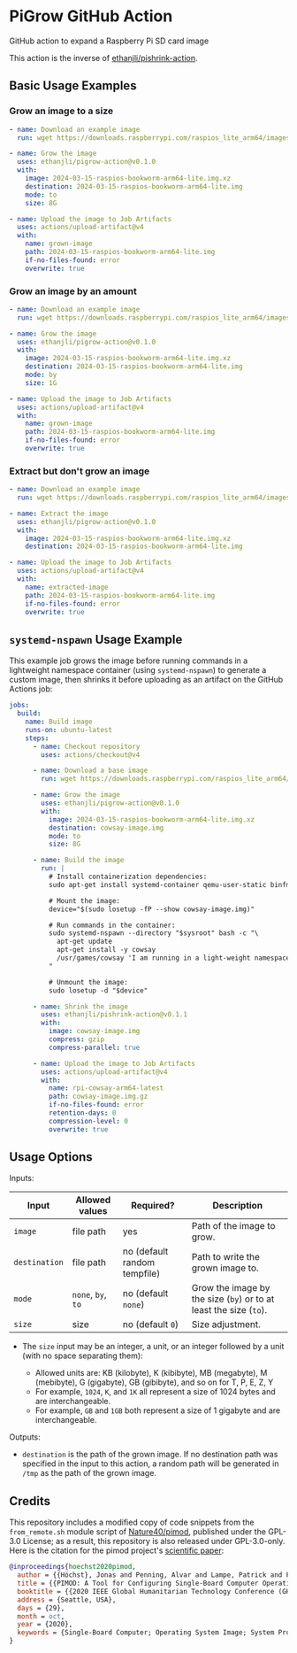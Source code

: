 # PiGrow GitHub Action

GitHub action to expand a Raspberry Pi SD card image

This action is the inverse of [ethanjli/pishrink-action](https://github.com/ethanjli/pishrink-action).

## Basic Usage Examples

### Grow an image to a size

```yaml
- name: Download an example image
  run: wget https://downloads.raspberrypi.com/raspios_lite_arm64/images/raspios_lite_arm64-2024-03-15/2024-03-15-raspios-bookworm-arm64-lite.img.xz

- name: Grow the image
  uses: ethanjli/pigrow-action@v0.1.0
  with:
    image: 2024-03-15-raspios-bookworm-arm64-lite.img.xz
    destination: 2024-03-15-raspios-bookworm-arm64-lite.img
    mode: to
    size: 8G

- name: Upload the image to Job Artifacts
  uses: actions/upload-artifact@v4
  with:
    name: grown-image
    path: 2024-03-15-raspios-bookworm-arm64-lite.img
    if-no-files-found: error
    overwrite: true
```

### Grow an image by an amount

```yaml
- name: Download an example image
  run: wget https://downloads.raspberrypi.com/raspios_lite_arm64/images/raspios_lite_arm64-2024-03-15/2024-03-15-raspios-bookworm-arm64-lite.img.xz

- name: Grow the image
  uses: ethanjli/pigrow-action@v0.1.0
  with:
    image: 2024-03-15-raspios-bookworm-arm64-lite.img.xz
    destination: 2024-03-15-raspios-bookworm-arm64-lite.img
    mode: by
    size: 1G

- name: Upload the image to Job Artifacts
  uses: actions/upload-artifact@v4
  with:
    name: grown-image
    path: 2024-03-15-raspios-bookworm-arm64-lite.img
    if-no-files-found: error
    overwrite: true
```

### Extract but don't grow an image

```yaml
- name: Download an example image
  run: wget https://downloads.raspberrypi.com/raspios_lite_arm64/images/raspios_lite_arm64-2024-03-15/2024-03-15-raspios-bookworm-arm64-lite.img.xz

- name: Extract the image
  uses: ethanjli/pigrow-action@v0.1.0
  with:
    image: 2024-03-15-raspios-bookworm-arm64-lite.img.xz
    destination: 2024-03-15-raspios-bookworm-arm64-lite.img

- name: Upload the image to Job Artifacts
  uses: actions/upload-artifact@v4
  with:
    name: extracted-image
    path: 2024-03-15-raspios-bookworm-arm64-lite.img
    if-no-files-found: error
    overwrite: true
```

## `systemd-nspawn` Usage Example

This example job grows the image before running commands in a lightweight namespace container
(using `systemd-nspawn`) to generate a custom image, then shrinks it before uploading as an artifact
on the GitHub Actions job:

```yaml
jobs:
  build:
    name: Build image
    runs-on: ubuntu-latest
    steps:
      - name: Checkout repository
        uses: actions/checkout@v4

      - name: Download a base image
        run: wget https://downloads.raspberrypi.com/raspios_lite_arm64/images/raspios_lite_arm64-2024-03-15/2024-03-15-raspios-bookworm-arm64-lite.img.xz

      - name: Grow the image
        uses: ethanjli/pigrow-action@v0.1.0
        with:
          image: 2024-03-15-raspios-bookworm-arm64-lite.img.xz
          destination: cowsay-image.img
          mode: to
          size: 8G

      - name: Build the image
        run: |
          # Install containerization dependencies:
          sudo apt-get install systemd-container qemu-user-static binfmt-support

          # Mount the image:
          device="$(sudo losetup -fP --show cowsay-image.img)"

          # Run commands in the container:
          sudo systemd-nspawn --directory "$sysroot" bash -c "\
            apt-get update
            apt-get install -y cowsay
            /usr/games/cowsay 'I am running in a light-weight namespace container!'
          "

          # Unmount the image:
          sudo losetup -d "$device"

      - name: Shrink the image
        uses: ethanjli/pishrink-action@v0.1.1
        with:
          image: cowsay-image.img
          compress: gzip
          compress-parallel: true

      - name: Upload the image to Job Artifacts
        uses: actions/upload-artifact@v4
        with:
          name: rpi-cowsay-arm64-latest
          path: cowsay-image.img.gz
          if-no-files-found: error
          retention-days: 0
          compression-level: 0
          overwrite: true
```

## Usage Options

Inputs:

| Input         | Allowed values     | Required?                    | Description                                                       |
|---------------|--------------------|------------------------------|-------------------------------------------------------------------|
| `image`       | file path          | yes                          | Path of the image to grow.                                        |
| `destination` | file path          | no (default random tempfile) | Path to write the grown image to.                                 |
| `mode`        | `none`, `by`, `to` | no (default `none`)          | Grow the image by the size (`by`) or to at least the size (`to`). |
| `size`        | size               | no (default `0`)             | Size adjustment.                                                  |

- The `size` input may be an integer, a unit, or an integer followed by a unit (with no space separating them):

  - Allowed units are: KB (kilobyte), K (kibibyte), MB (megabyte), M (mebibyte), G (gigabyte), GB (gibibyte), and so on for T, P, E, Z, Y
  - For example, `1024`, `K`, and `1K` all represent a size of 1024 bytes and are interchangeable.
  - For example, `GB` and `1GB` both represent a size of 1 gigabyte and are interchangeable.

Outputs:

- `destination` is the path of the grown image. If no destination path was specified in the input
  to this action, a random path will be generated in `/tmp` as the path of the grown image.

## Credits

This repository includes a modified copy of code snippets from the `from_remote.sh` module script of
[Nature40/pimod](https://github.com/Nature40/pimod), published under the GPL-3.0 License; as a
result, this repository is also released under GPL-3.0-only. Here is the citation for the pimod
project's [scientific paper](https://jonashoechst.de/assets/papers/hoechst2020pimod.pdf):

```bibtex
@inproceedings{hoechst2020pimod,
  author = {{Höchst}, Jonas and Penning, Alvar and Lampe, Patrick and Freisleben, Bernd},
  title = {{PIMOD: A Tool for Configuring Single-Board Computer Operating System Images}},
  booktitle = {{2020 IEEE Global Humanitarian Technology Conference (GHTC 2020)}},
  address = {Seattle, USA},
  days = {29},
  month = oct,
  year = {2020},
  keywords = {Single-Board Computer; Operating System Image; System Provisioning},
}
```
